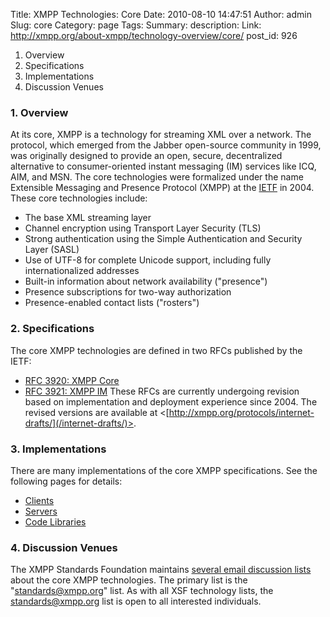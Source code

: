 Title: XMPP Technologies: Core
Date: 2010-08-10 14:47:51
Author: admin
Slug: core
Category: page
Tags: 
Summary: description:
Link: http://xmpp.org/about-xmpp/technology-overview/core/
post_id: 926


1. Overview
2. Specifications
3. Implementations
4. Discussion Venues

### 1. Overview

At its core, XMPP is a technology for streaming XML over a network. The protocol, which emerged from the Jabber open-source community in 1999, was originally designed to provide an open, secure, decentralized alternative to consumer-oriented instant messaging (IM) services like ICQ, AIM, and MSN. The core technologies were formalized under the name Extensible Messaging and Presence Protocol (XMPP) at the [IETF](http://www.ietf.org/) in 2004. These core technologies include:

* The base XML streaming layer
* Channel encryption using Transport Layer Security (TLS)
* Strong authentication using the Simple Authentication and Security Layer (SASL)
* Use of UTF-8 for complete Unicode support, including fully internationalized addresses
* Built-in information about network availability ("presence")
* Presence subscriptions for two-way authorization
* Presence-enabled contact lists ("rosters")

### 2. Specifications

The core XMPP technologies are defined in two RFCs published by the IETF:

* [RFC 3920: XMPP Core](/rfcs/rfc3920.html)
* [RFC 3921: XMPP IM](/rfcs/rfc3921.html)
These RFCs are currently undergoing revision based on implementation and deployment experience since 2004. The revised versions are available at <[http://xmpp.org/protocols/internet-drafts/](/internet-drafts/)>.

### 3. Implementations

There are many implementations of the core XMPP specifications. See the following pages for details:

* [Clients](/xmpp-software/clients/)
* [Servers](/xmpp-software/servers/)
* [Code Libraries](/xmpp-software/libraries/)

### 4. Discussion Venues

The XMPP Standards Foundation maintains [several email discussion lists](/participate/discuss-xmpp/) about the core XMPP technologies. The primary list is the "standards@xmpp.org" list. As with all XSF technology lists, the standards@xmpp.org list is open to all interested individuals.
